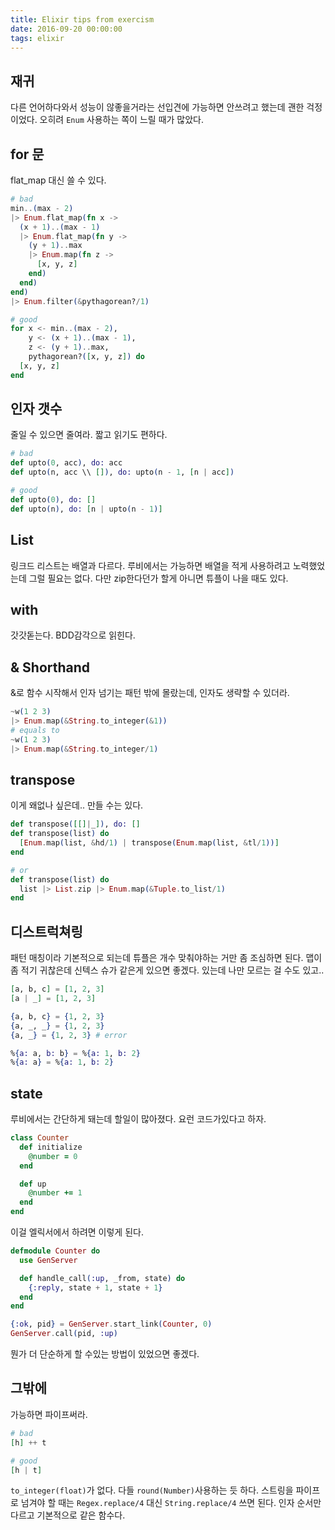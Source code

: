```yaml
---
title: Elixir tips from exercism
date: 2016-09-20 00:00:00
tags: elixir
---
```


## 재귀

다른 언어하다와서 성능이 않좋을거라는 선입견에 가능하면 안쓰려고 했는데 괜한
걱정이었다. 오히려 `Enum` 사용하는 쪽이 느릴 때가 많았다.

## for 문

flat_map 대신 쓸 수 있다.

```elixir
# bad
min..(max - 2)
|> Enum.flat_map(fn x ->
  (x + 1)..(max - 1)
  |> Enum.flat_map(fn y ->
    (y + 1)..max
    |> Enum.map(fn z ->
      [x, y, z]
    end)
  end)
end)
|> Enum.filter(&pythagorean?/1)

# good
for x <- min..(max - 2),
    y <- (x + 1)..(max - 1),
    z <- (y + 1)..max,
    pythagorean?([x, y, z]) do
  [x, y, z]
end
```

## 인자 갯수

줄일 수 있으면 줄여라. 짧고 읽기도 편하다.

```elixir
# bad
def upto(0, acc), do: acc
def upto(n, acc \\ []), do: upto(n - 1, [n | acc])

# good
def upto(0), do: []
def upto(n), do: [n | upto(n - 1)]
```

## List

링크드 리스트는 배열과 다르다. 루비에서는 가능하면 배열을 적게 사용하려고
노력했었는데 그럴 필요는 없다. 다만 zip한다던가 할게 아니면 튜플이 나을 때도
있다.

## with

갓갓돋는다. BDD감각으로 읽힌다.

## & Shorthand

&로 함수 시작해서 인자 넘기는 패턴 밖에 몰랐는데, 인자도 생략할 수 있더라.

```elixir
~w(1 2 3)
|> Enum.map(&String.to_integer(&1))
# equals to
~w(1 2 3)
|> Enum.map(&String.to_integer/1)
```

## transpose

이게 왜없나 싶은데.. 만들 수는 있다.

```elixir
def transpose([[]|_]), do: []
def transpose(list) do
  [Enum.map(list, &hd/1) | transpose(Enum.map(list, &tl/1))]
end

# or
def transpose(list) do
  list |> List.zip |> Enum.map(&Tuple.to_list/1)
end
```

## 디스트럭쳐링

패턴 매칭이라 기본적으로 되는데 튜플은 개수 맞춰야하는 거만 좀 조심하면 된다.
맵이 좀 적기 귀찮은데 신텍스 슈가 같은게 있으면 좋겠다. 있는데 나만 모르는 걸
수도 있고..

```elixir
[a, b, c] = [1, 2, 3]
[a | _] = [1, 2, 3]

{a, b, c} = {1, 2, 3}
{a, _, _} = {1, 2, 3}
{a, _} = {1, 2, 3} # error

%{a: a, b: b} = %{a: 1, b: 2}
%{a: a} = %{a: 1, b: 2}
```

## state

루비에서는 간단하게 돼는데 할일이 많아졌다. 요런 코드가있다고 하자.

```ruby
class Counter
  def initialize
    @number = 0
  end

  def up
    @number += 1
  end
end
```

이걸 엘릭서에서 하려면 이렇게 된다.

```elixir
defmodule Counter do
  use GenServer

  def handle_call(:up, _from, state) do
    {:reply, state + 1, state + 1}
  end
end

{:ok, pid} = GenServer.start_link(Counter, 0)
GenServer.call(pid, :up)
```

뭔가 더 단순하게 할 수있는 방법이 있었으면 좋겠다.

## 그밖에

가능하면 파이프써라.

```elixir
# bad
[h] ++ t

# good
[h | t]
```
`to_integer(float)`가 없다. 다들 `round(Number)`사용하는 듯 하다.
스트링을 파이프로 넘겨야 할 때는 `Regex.replace/4` 대신 `String.replace/4` 쓰면
된다. 인자 순서만 다르고 기본적으로 같은 함수다.
